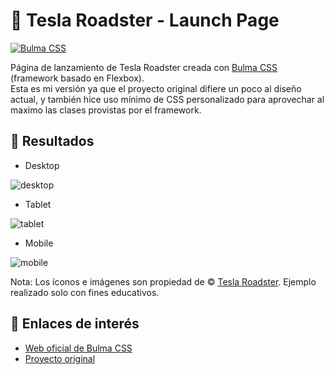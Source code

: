 #  :car: Tesla Roadster - Launch Page
[![Bulma CSS](https://img.shields.io/github/v/release/jgthms/bulma?color=00d1b2&label=bulma&logo=bulma&style=for-the-badge)](https://bulma.io/)

Página de lanzamiento de Tesla Roadster creada con [Bulma CSS](https://bulma.io/) (framework basado en Flexbox).  
Esta es mi versión ya que el proyecto original difiere un poco al diseño actual, y también hice uso mínimo de CSS personalizado para aprovechar al maximo las clases provistas por el framework.

## :iphone: Resultados
* Desktop

![desktop](https://user-images.githubusercontent.com/61515833/187544888-fcd6845d-5742-4daf-aedb-1230ae9635f4.png)

* Tablet

![tablet](https://user-images.githubusercontent.com/61515833/187545324-0a7afab5-27e3-44c5-91ae-cca2e8d97bd6.png)

* Mobile

![mobile](https://user-images.githubusercontent.com/61515833/187545632-f8596f25-451f-4ff3-bd9c-7764360d11e2.png)

Nota: Los íconos e imágenes son propiedad de :copyright: [Tesla Roadster](https://www.tesla.com/roadster). Ejemplo realizado solo con fines educativos.

## :link: Enlaces de interés
* [Web oficial de Bulma CSS](https://bulma.io/)
* [Proyecto original](https://www.freecodecamp.org/news/how-to-build-a-responsive-tesla-launch-page-with-bulma-css-2bf484057349/)
